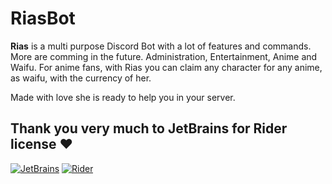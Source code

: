 # RiasBot
**Rias** is a multi purpose Discord Bot with a lot of features and commands. More are comming in the future.
Administration, Entertainment, Anime and Waifu. For anime fans, with Rias you can claim any character for any anime, as waifu, with the currency of her.</p>
Made with love she is ready to help you in your server.

## Thank you very much to JetBrains for Rider license ❤️
[![JetBrains](https://i.imgur.com/JqsnnjY.png)](https://www.jetbrains.com)
[![Rider](https://i.imgur.com/oNPW4w7.png)](https://www.jetbrains.com/rider/)
